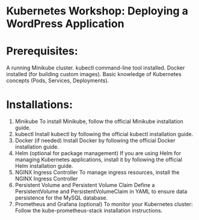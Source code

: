 # Kubernetes Workshop: Deploying a WordPress Application

# Prerequisites:
A running Minikube cluster.
kubectl command-line tool installed.
Docker installed (for building custom images).
Basic knowledge of Kubernetes concepts (Pods, Services, Deployments).

# Installations:
1. Minikube
To install Minikube, follow the official Minikube installation guide.
2. kubectl
Install kubectl by following the official kubectl installation guide.
3. Docker (if needed)
Install Docker by following the official Docker installation guide.
4. Helm (optional for package management)
If you are using Helm for managing Kubernetes applications, install it by following the official Helm installation guide.
5. NGINX Ingress Controller
To manage ingress resources, install the NGINX Ingress Controller
6. Persistent Volume and Persistent Volume Claim
Define a PersistentVolume and PersistentVolumeClaim in YAML to ensure data persistence for the MySQL database.
7. Prometheus and Grafana (optional)
To monitor your Kubernetes cluster:
Follow the kube-prometheus-stack installation instructions.

